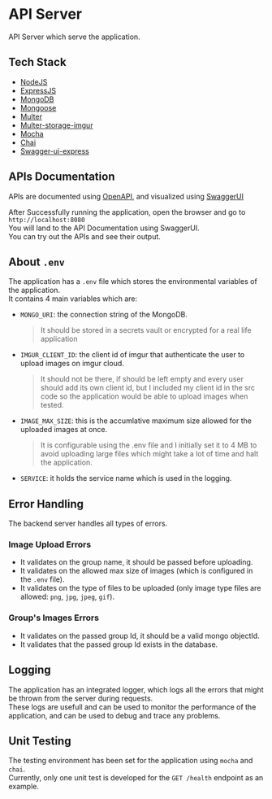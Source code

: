 # API Server
API Server which serve the application.

## Tech Stack
- [NodeJS](https://en.wikipedia.org/wiki/Node.js)
- [ExpressJS](https://expressjs.com/)
- [MongoDB](https://www.mongodb.com/)
- [Mongoose](https://www.npmjs.com/package//mongoose)
- [Multer](https://www.npmjs.com/package/multer)
- [Multer-storage-imgur](https://www.npmjs.com/package/multer-storage-imgur)
- [Mocha](https://www.npmjs.com/package/mocha)
- [Chai](https://www.npmjs.com/package/chai)
- [Swagger-ui-express](https://www.npmjs.com/package/swagger-ui-express)

## APIs Documentation
APIs are documented using [OpenAPI](https://www.openapis.org/), and visualized using [SwaggerUI](https://www.npmjs.com/package/swagger-ui-express)

After Successfully running the application, open the browser and go to `http://localhost:8080`<br />
You will land to the API Documentation using SwaggerUI.<br />
You can try out the APIs and see their output.

## About `.env`
The application has a `.env` file which stores the environmental variables of the application.<br />
It contains 4 main variables which are:
- `MONGO_URI`: the connection string of the MongoDB.
   > It should be stored in a secrets vault or encrypted for a real life application
- `IMGUR_CLIENT_ID`: the client id of imgur that authenticate the user to upload images on imgur cloud.
   > It should not be there, if should be left empty and every user should add its own client id, but I included my client id in the src code so the application would be able to upload images when tested.
- `IMAGE_MAX_SIZE`: this is the accumlative maximum size allowed for the uploaded images at once.
   > It is configurable using the .env file and I initially set it to 4 MB to avoid uploading large files which might take a lot of time and halt the application.
- `SERVICE`: it holds the service name which is used in the logging.

## Error Handling
The backend server handles all types of errors.

### Image Upload Errors
- It validates on the group name, it should be passed before uploading.
- It validates on the allowed max size of images (which is configured in the `.env` file).
- It validates on the type of files to be uploaded (only image type files are allowed: `png`, `jpg`, `jpeg`, `gif`).

### Group's Images Errors
- It validates on the passed group Id, it should be a valid mongo objectId.
- It validates that the passed group Id exists in the database.

## Logging
The application has an integrated logger, which logs all the errors that might be thrown from the server during requests.<br />
These logs are usefull and can be used to monitor the performance of the application, and can be used to debug and trace any problems.

## Unit Testing
The testing environment has been set for the application using `mocha` and `chai`.<br />
Currently, only one unit test is developed for the `GET /health` endpoint as an example.
